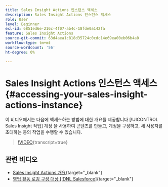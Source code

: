 ```yaml
---
title: Sales Insight Actions 인스턴스 액세스
description: Sales Insight Actions 인스턴스 액세스
role: User
level: Beginner
exl-id: 6851ed6e-216c-4f07-ab4c-18fde0a142fa
feature: Sales Insight Actions
source-git-commit: 63d4aea1c818d35724c0cdc14e69ea00eb06b4a0
workflow-type: tm+mt
source-wordcount: '56'
ht-degree: 0%

---
```


# Sales Insight Actions 인스턴스 액세스 {#accessing-your-sales-insight-actions-instance}

이 비디오에서는 다음에 액세스하는 방법에 대한 개요를 제공합니다 [!UICONTROL Sales Insight 작업] 계정 을 사용하여 콘텐츠를 만들고, 계정을 구성하고, 새 사용자를 초대하는 등의 작업을 수행할 수 있습니다.

>[!VIDEO](https://video.tv.adobe.com/v/340925/?quality=12&learn=on){transcript=true}

## 관련 비디오

* [Sales Insight Actions 개요](/help/sales-insight-actions/sales-insight-actions-overview.md){target="_blank"}
* [영업 활동 로깅 구성 대상 [!DNL Salesforce]](/help/sales-insight-actions/configure-sales-activity-logging-to-salesforce.md){target="_blank"}
